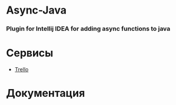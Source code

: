 # Async-Java
### Plugin for Intellij IDEA for adding async functions to java

# Сервисы
- [Trello](https://trello.com/b/LnWqeyCX/java)

# Документация
